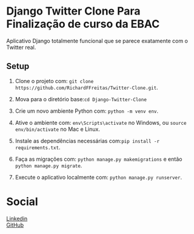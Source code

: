 # Django Twitter Clone Para Finalização de curso da EBAC

Aplicativo Django totalmente funcional que se parece exatamente com o Twitter real.

## Setup

1. Clone o projeto com: ```git clone https://github.com/RichardFFreitas/Twitter-Clone.git```.

2. Mova para o diretório base:```cd Django-Twitter-Clone```

3. Crie um novo ambiente Python com: ```python -m venv env```.

4. Ative o ambiente com: ```env\Scripts\activate``` no Windows, ou ```source env/bin/activate``` no Mac e Linux.

5. Instale as dependências necessárias com:```pip install -r requirements.txt```.

6. Faça as migrações com: ```python manage.py makemigrations``` e então ```python manage.py migrate```.

7. Execute o aplicativo localmente com: ```python manage.py runserver```.

# Social
[Linkedin](https://www.linkedin.com/in/richard-freitas-dev/)  
[GitHub](https://github.com/RichardFFreitas)  
